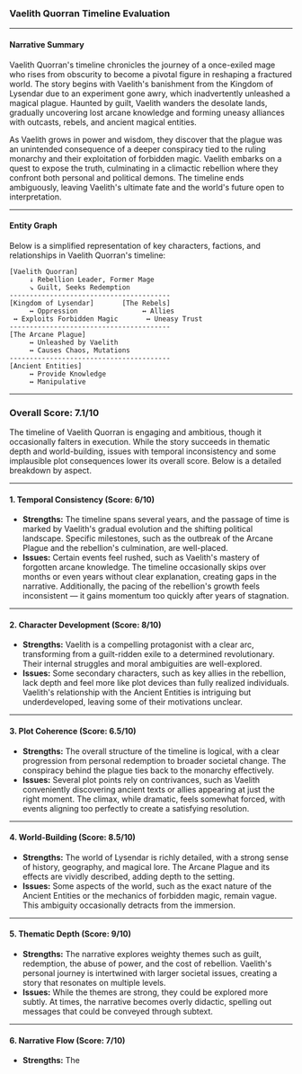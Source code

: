### Vaelith Quorran Timeline Evaluation

---

#### Narrative Summary

Vaelith Quorran's timeline chronicles the journey of a once-exiled mage who rises from obscurity to become a pivotal figure in reshaping a fractured world. The story begins with Vaelith's banishment from the Kingdom of Lysendar due to an experiment gone awry, which inadvertently unleashed a magical plague. Haunted by guilt, Vaelith wanders the desolate lands, gradually uncovering lost arcane knowledge and forming uneasy alliances with outcasts, rebels, and ancient magical entities.

As Vaelith grows in power and wisdom, they discover that the plague was an unintended consequence of a deeper conspiracy tied to the ruling monarchy and their exploitation of forbidden magic. Vaelith embarks on a quest to expose the truth, culminating in a climactic rebellion where they confront both personal and political demons. The timeline ends ambiguously, leaving Vaelith's ultimate fate and the world's future open to interpretation.

---

#### Entity Graph

Below is a simplified representation of key characters, factions, and relationships in Vaelith Quorran's timeline:

```
[Vaelith Quorran]
     ↓ Rebellion Leader, Former Mage
     ↘ Guilt, Seeks Redemption
----------------------------------------
[Kingdom of Lysendar]       [The Rebels]
     ↔ Oppression                ↔ Allies
 ↔ Exploits Forbidden Magic       ↔ Uneasy Trust
----------------------------------------
[The Arcane Plague]
     ↔ Unleashed by Vaelith
     ↔ Causes Chaos, Mutations
----------------------------------------
[Ancient Entities]
     ↔ Provide Knowledge
     ↔ Manipulative
```

---

### Overall Score: **7.1/10**

The timeline of Vaelith Quorran is engaging and ambitious, though it occasionally falters in execution. While the story succeeds in thematic depth and world-building, issues with temporal inconsistency and some implausible plot consequences lower its overall score. Below is a detailed breakdown by aspect.

---

#### **1. Temporal Consistency (Score: 6/10)**

- **Strengths:** The timeline spans several years, and the passage of time is marked by Vaelith's gradual evolution and the shifting political landscape. Specific milestones, such as the outbreak of the Arcane Plague and the rebellion's culmination, are well-placed.
- **Issues:** Certain events feel rushed, such as Vaelith's mastery of forgotten arcane knowledge. The timeline occasionally skips over months or even years without clear explanation, creating gaps in the narrative. Additionally, the pacing of the rebellion's growth feels inconsistent — it gains momentum too quickly after years of stagnation.

---

#### **2. Character Development (Score: 8/10)**

- **Strengths:** Vaelith is a compelling protagonist with a clear arc, transforming from a guilt-ridden exile to a determined revolutionary. Their internal struggles and moral ambiguities are well-explored.
- **Issues:** Some secondary characters, such as key allies in the rebellion, lack depth and feel more like plot devices than fully realized individuals. Vaelith's relationship with the Ancient Entities is intriguing but underdeveloped, leaving some of their motivations unclear.

---

#### **3. Plot Coherence (Score: 6.5/10)**

- **Strengths:** The overall structure of the timeline is logical, with a clear progression from personal redemption to broader societal change. The conspiracy behind the plague ties back to the monarchy effectively.
- **Issues:** Several plot points rely on contrivances, such as Vaelith conveniently discovering ancient texts or allies appearing at just the right moment. The climax, while dramatic, feels somewhat forced, with events aligning too perfectly to create a satisfying resolution.

---

#### **4. World-Building (Score: 8.5/10)**

- **Strengths:** The world of Lysendar is richly detailed, with a strong sense of history, geography, and magical lore. The Arcane Plague and its effects are vividly described, adding depth to the setting.
- **Issues:** Some aspects of the world, such as the exact nature of the Ancient Entities or the mechanics of forbidden magic, remain vague. This ambiguity occasionally detracts from the immersion.

---

#### **5. Thematic Depth (Score: 9/10)**

- **Strengths:** The narrative explores weighty themes such as guilt, redemption, the abuse of power, and the cost of rebellion. Vaelith's personal journey is intertwined with larger societal issues, creating a story that resonates on multiple levels.
- **Issues:** While the themes are strong, they could be explored more subtly. At times, the narrative becomes overly didactic, spelling out messages that could be conveyed through subtext.

---

#### **6. Narrative Flow (Score: 7/10)**

- **Strengths:** The